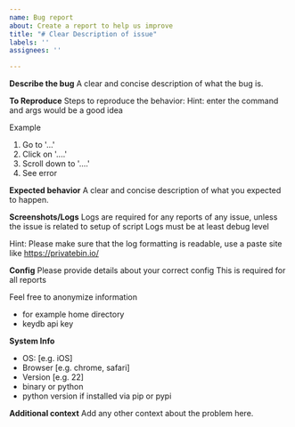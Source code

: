 ```yaml
---
name: Bug report
about: Create a report to help us improve
title: "# Clear Description of issue"
labels: ''
assignees: ''

---
```


<!---
An issue created without a log and  config information will be closed

Use the ticket channel @ discord if you want to keep logs and/or config private
-->

<!---
At the moment it is only recommended to send reports of setup issues to discord
-->


**Describe the bug**
A clear and concise description of what the bug is.

**To Reproduce**
Steps to reproduce the behavior:
Hint: enter the command and args would be a good idea

Example

1. Go to '...'
2. Click on '....'
3. Scroll down to '....'
4. See error

**Expected behavior**
A clear and concise description of what you expected to happen.

**Screenshots/Logs**
Logs are required for any reports of any issue, unless the issue is related to setup of script
Logs must be at least debug level

Hint: Please make sure that the log formatting is readable, use a paste site 
like 
https://privatebin.io/

**Config**
Please provide details about your correct config 
This is required for all reports

Feel free to anonymize information
- for example home directory
- keydb api key




**System Info**

- OS: [e.g. iOS]
- Browser [e.g. chrome, safari]
- Version [e.g. 22]
- binary or python
- python version if installed via pip or pypi


**Additional context**
Add any other context about the problem here.
